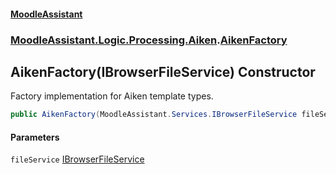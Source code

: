 #### [MoodleAssistant](index.md 'index')
### [MoodleAssistant.Logic.Processing.Aiken](MoodleAssistant.Logic.Processing.Aiken.md 'MoodleAssistant.Logic.Processing.Aiken').[AikenFactory](MoodleAssistant.Logic.Processing.Aiken.AikenFactory.md 'MoodleAssistant.Logic.Processing.Aiken.AikenFactory')

## AikenFactory(IBrowserFileService) Constructor

Factory implementation for Aiken template types.

```csharp
public AikenFactory(MoodleAssistant.Services.IBrowserFileService fileService);
```
#### Parameters

<a name='MoodleAssistant.Logic.Processing.Aiken.AikenFactory.AikenFactory(MoodleAssistant.Services.IBrowserFileService).fileService'></a>

`fileService` [IBrowserFileService](MoodleAssistant.Services.IBrowserFileService.md 'MoodleAssistant.Services.IBrowserFileService')